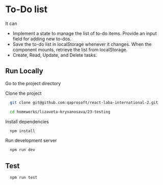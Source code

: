 # To-Do list

It can

- Implement a state to manage the list of to-do items. Provide an input field for adding new to-dos.
- Save the to-do list in localStorage whenever it changes. When the component mounts, retrieve the list from localStorage.
- Create, Read, Update, and Delete tasks.

## Run Locally

Go to the project directory

Clone the project

```bash
  git clone git@github.com:qaprosoft/react-laba-international-2.git
```

```bash
  cd homeworks/lizaveta-kryvanosava/23-testing
```

Install dependencies

```bash
  npm install
```

Run development server

```bash
  npm run dev
```

## Test

```bash
  npm run test
```
